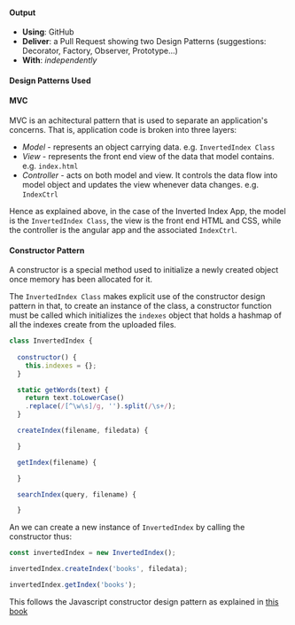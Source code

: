 #### Output
- **Using**: GitHub
- **Deliver**: a Pull Request showing two Design Patterns (suggestions: Decorator, Factory, Observer, Prototype...)
- **With**: *independently*

#### Design Patterns Used

#### MVC
MVC is an achitectural pattern that is used to separate an application's concerns. That is, application code is broken into three layers:
- *Model* - represents an object carrying data. e.g. `InvertedIndex Class`
- *View* - represents the front end view of the data that model contains. e.g. `index.html`
- *Controller* - acts on both model and view. It controls the data flow into model object and updates the view whenever data changes. e.g. `IndexCtrl`

Hence as explained above, in the case of the Inverted Index App, the model is the `InvertedIndex Class`, the view is the front end HTML and CSS, while the controller is the angular app and the associated `IndexCtrl`.

#### Constructor Pattern
A constructor is a special method used to initialize a newly created object once memory has been allocated for it. 

The `InvertedIndex Class` makes explicit use of the constructor design pattern in that, to create an instance of the class, a constructor function must be called which initializes the `indexes` object that holds a hashmap of all the indexes create from the uploaded files.

```javascript
class InvertedIndex {
  
  constructor() {
    this.indexes = {};
  }

  static getWords(text) {
    return text.toLowerCase()
    .replace(/[^\w\s]/g, '').split(/\s+/);
  }

  createIndex(filename, filedata) {

  }

  getIndex(filename) {

  }

  searchIndex(query, filename) {

  }

```
An we can create a new instance of `InvertedIndex` by calling the constructor thus:
```javascript
const invertedIndex = new InvertedIndex();

invertedIndex.createIndex('books', filedata);

invertedIndex.getIndex('books');
```
This follows the Javascript constructor design pattern as explained in [this book](https://addyosmani.com/resources/essentialjsdesignpatterns/book/#constructorpatternjavascript)